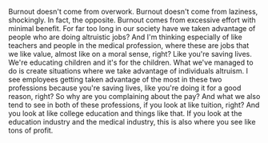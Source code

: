  Burnout doesn't come from overwork. Burnout doesn't come from laziness, shockingly. In fact, the opposite. Burnout comes from excessive effort with minimal benefit. For far too long in our society have we taken advantage of people who are doing altruistic jobs? And I'm thinking especially of like teachers and people in the medical profession, where these are jobs that we like value, almost like on a moral sense, right? Like you're saving lives. We're educating children and it's for the children. What we've managed to do is create situations where we take advantage of individuals altruism. I see employees getting taken advantage of the most in these two professions because you're saving lives, like you're doing it for a good reason, right? So why are you complaining about the pay? And what we also tend to see in both of these professions, if you look at like tuition, right? And you look at like college education and things like that. If you look at the education industry and the medical industry, this is also where you see like tons of profit.